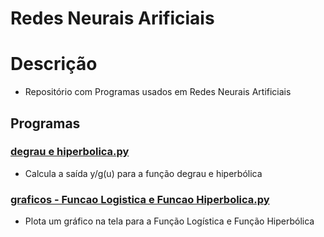 # Redes Neurais Arificiais
# Descrição
* Repositório com Programas usados em Redes Neurais Artificiais
## Programas
### [degrau e hiperbolica.py](https://github.com/joaomota59/redesNeuraisArtificiais/blob/main/degrau%20e%20hiperbolica.py)
* Calcula a saída y/g(u) para a função degrau e hiperbólica
### [graficos - Funcao Logistica e Funcao Hiperbolica.py](https://github.com/joaomota59/redesNeuraisArtificiais/blob/main/graficos%20-%20Funcao%20Logistica%20e%20Funcao%20Hiperbolica.py)
* Plota um gráfico na tela para a Função Logística e Função Hiperbólica 
